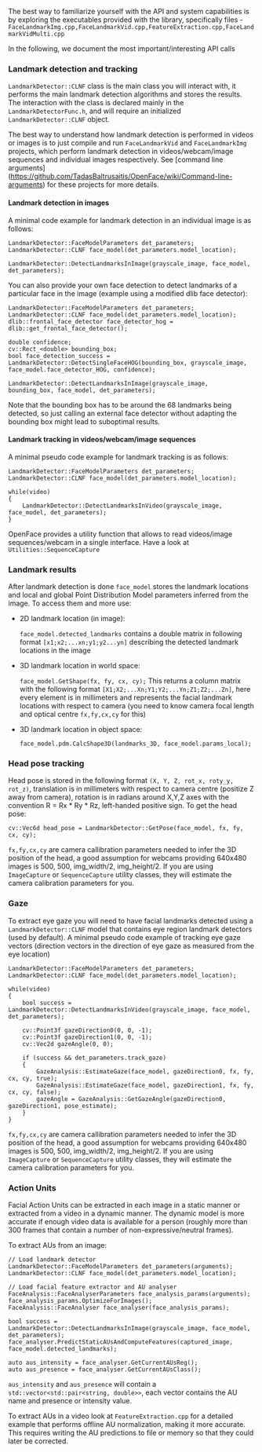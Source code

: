The best way to familiarize yourself with the API and system capabilities is by exploring the executables provided with the library, specifically files - `FaceLandmarkImg.cpp,FaceLandmarkVid.cpp,FeatureExtraction.cpp,FaceLandmarkVidMulti.cpp`

In the following, we document the most important/interesting API calls

### Landmark detection and tracking

`LandmarkDetector::CLNF` class is the main class you will interact with, it performs the main landmark detection algorithms and stores the results. The interaction with the class is declared mainly in the `LandmarkDetectorFunc.h`, and will require an initialized `LandmarkDetector::CLNF` object. 

The best way to understand how landmark detection is performed in videos or images is to just compile and run `FaceLandmarkVid` and `FaceLandmarkImg` projects, which perform landmark detection in videos/webcam/image sequences and individual images respectively. See [command line arguments] (https://github.com/TadasBaltrusaitis/OpenFace/wiki/Command-line-arguments) for these projects for more details.

#### Landmark detection in images

A minimal code example for landmark detection in an individual image is as follows:

    LandmarkDetector::FaceModelParameters det_parameters;
    LandmarkDetector::CLNF face_model(det_parameters.model_location);
    
    LandmarkDetector::DetectLandmarksInImage(grayscale_image, face_model, det_parameters);

You can also provide your own face detection to detect landmarks of a particular face in the image (example using a modified dlib face detector):

    LandmarkDetector::FaceModelParameters det_parameters;
    LandmarkDetector::CLNF face_model(det_parameters.model_location);
	dlib::frontal_face_detector face_detector_hog = dlib::get_frontal_face_detector();

    double confidence;
    cv::Rect_<double> bounding_box;
    bool face_detection_success = LandmarkDetector::DetectSingleFaceHOG(bounding_box, grayscale_image, face_model.face_detector_HOG, confidence);

    LandmarkDetector::DetectLandmarksInImage(grayscale_image, bounding_box, face_model, det_parameters);

Note that the bounding box has to be around the 68 landmarks being detected, so just calling an external face detector without adapting the bounding box might lead to suboptimal results.
	
#### Landmark tracking in videos/webcam/image sequences

A minimal pseudo code example for landmark tracking is as follows:

    LandmarkDetector::FaceModelParameters det_parameters;
    LandmarkDetector::CLNF face_model(det_parameters.model_location);	

    while(video)
    {
        LandmarkDetector::DetectLandmarksInVideo(grayscale_image, face_model, det_parameters);
    }

OpenFace provides a utility function that allows to read videos/image sequences/webcam in a single interface. Have a look at `Utilities::SequenceCapture`
	
### Landmark results	
	
After landmark detection is done `face_model` stores the landmark locations and local and global Point Distribution Model parameters inferred from the image. To access them and more use:

- 2D landmark location (in image):

   `face_model.detected_landmarks` contains a double matrix in following format `[x1;x2;...xn;y1;y2...yn]` describing the detected landmark locations in the image
- 3D landmark location in world space:

	`face_model.GetShape(fx, fy, cx, cy);` This returns a column matrix with the following format `[X1;X2;...Xn;Y1;Y2;...Yn;Z1;Z2;...Zn]`, here every element is in millimeters and represents the facial landmark locations with respect to camera (you need to know camera focal length and optical centre `fx,fy,cx,cy` for this)
- 3D landmark location in object space:

	`face_model.pdm.CalcShape3D(landmarks_3D, face_model.params_local);`

### Head pose tracking

Head pose is stored in the following format `(X, Y, Z, rot_x, roty_y, rot_z)`,  translation is in millimeters with respect to camera centre (positize Z away from camera), rotation is in radians around X,Y,Z axes with the convention R = Rx * Ry * Rz, left-handed positive sign. To get the head pose:
    
    cv::Vec6d head_pose = LandmarkDetector::GetPose(face_model, fx, fy, cx, cy);

`fx,fy,cx,cy` are camera callibration parameters needed to infer the 3D position of the head, a good assumption for webcams providing 640x480 images is 500, 500, img_width/2, img_height/2. If you are using `ImageCapture` or `SequenceCapture` utility classes, they will estimate the camera calibration parameters for you.

### Gaze

To extract eye gaze you will need to have facial landmarks detected using a `LandmarkDetector::CLNF` model that contains eye region landmark detectors (used by default). 
A minimal pseudo code example of tracking eye gaze vectors (direction vectors in the direction of eye gaze as measured from the eye location)

    LandmarkDetector::FaceModelParameters det_parameters;
    LandmarkDetector::CLNF face_model(det_parameters.model_location);	

    while(video)
    {
        bool success = LandmarkDetector::DetectLandmarksInVideo(grayscale_image, face_model, det_parameters);
				
        cv::Point3f gazeDirection0(0, 0, -1);
        cv::Point3f gazeDirection1(0, 0, -1);
		cv::Vec2d gazeAngle(0, 0);

        if (success && det_parameters.track_gaze)
        {
            GazeAnalysis::EstimateGaze(face_model, gazeDirection0, fx, fy, cx, cy, true);
            GazeAnalysis::EstimateGaze(face_model, gazeDirection1, fx, fy, cx, cy, false);
			gazeAngle = GazeAnalysis::GetGazeAngle(gazeDirection0, gazeDirection1, pose_estimate);
        }
    }

`fx,fy,cx,cy` are camera callibration parameters needed to infer the 3D position of the head, a good assumption for webcams providing 640x480 images is 500, 500, img_width/2, img_height/2. If you are using `ImageCapture` or `SequenceCapture` utility classes, they will estimate the camera calibration parameters for you.
	
### Action Units

Facial Action Units can be extracted in each image in a static manner or extracted from a video in a dynamic manner. The dynamic model is more accurate if enough video data is available for a person (roughly more than 300 frames that contain a number of non-expressive/neutral frames). 

To extract AUs from an image:

    // Load landmark detector
    LandmarkDetector::FaceModelParameters det_parameters(arguments);
    LandmarkDetector::CLNF face_model(det_parameters.model_location);
    
    // Load facial feature extractor and AU analyser
    FaceAnalysis::FaceAnalyserParameters face_analysis_params(arguments);
	face_analysis_params.OptimizeForImages();	
    FaceAnalysis::FaceAnalyser face_analyser(face_analysis_params);

    bool success = LandmarkDetector::DetectLandmarksInImage(grayscale_image, face_model, det_parameters);
    face_analyser.PredictStaticAUsAndComputeFeatures(captured_image, face_model.detected_landmarks);

	auto aus_intensity = face_analyser.GetCurrentAUsReg();
	auto aus_presence = face_analyser.GetCurrentAUsClass();
	
`aus_intensity` and `aus_presence` will contain a `std::vector<std::pair<string, double>>`, each vector contains the AU name and presence or intensity value.

To extract AUs in a video look at `FeatureExtraction.cpp` for a detailed example that performs offline AU normalization, making it more accurate. This requires writing the AU predictions to file or memory so that they could later be corrected. 
